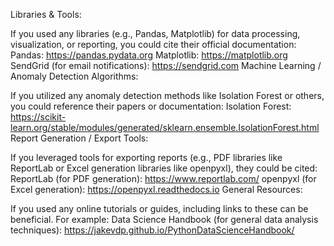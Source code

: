 Libraries & Tools:

If you used any libraries (e.g., Pandas, Matplotlib) for data processing, visualization, or reporting, you could cite their official documentation:
Pandas: https://pandas.pydata.org
Matplotlib: https://matplotlib.org
SendGrid (for email notifications): https://sendgrid.com
Machine Learning / Anomaly Detection Algorithms:

If you utilized any anomaly detection methods like Isolation Forest or others, you could reference their papers or documentation:
Isolation Forest: https://scikit-learn.org/stable/modules/generated/sklearn.ensemble.IsolationForest.html
Report Generation / Export Tools:

If you leveraged tools for exporting reports (e.g., PDF libraries like ReportLab or Excel generation libraries like openpyxl), they could be cited:
ReportLab (for PDF generation): https://www.reportlab.com/
openpyxl (for Excel generation): https://openpyxl.readthedocs.io
General Resources:

If you used any online tutorials or guides, including links to these can be beneficial. For example:
Data Science Handbook (for general data analysis techniques): https://jakevdp.github.io/PythonDataScienceHandbook/